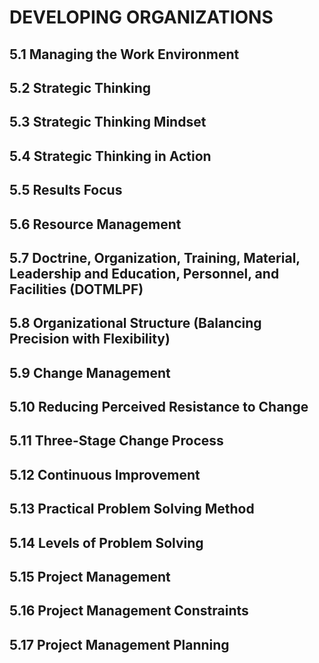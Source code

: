 # DEVELOPING ORGANIZATIONS

## 5.1 Managing the Work Environment

## 5.2 Strategic Thinking

## 5.3 Strategic Thinking Mindset

## 5.4 Strategic Thinking in Action

## 5.5 Results Focus

## 5.6 Resource Management

## 5.7 Doctrine, Organization, Training, Material, Leadership and Education, Personnel, and Facilities (DOTMLPF)

## 5.8 Organizational Structure (Balancing Precision with Flexibility)

## 5.9 Change Management

## 5.10 Reducing Perceived Resistance to Change

## 5.11 Three-Stage Change Process

## 5.12 Continuous Improvement 

## 5.13 Practical Problem Solving Method

## 5.14 Levels of Problem Solving

## 5.15 Project Management

## 5.16 Project Management Constraints

## 5.17 Project Management Planning